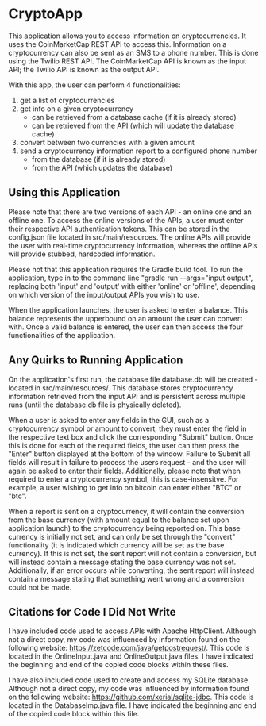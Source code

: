 # CryptoApp

This application allows you to access information on cryptocurrencies. It uses the 
CoinMarketCap REST API to access this. Information on a cryptocurrency can also be
sent as an SMS to a phone number. This is done using the Twilio REST API. The 
CoinMarketCap API is known as the input API; the Twilio API is known as the output API.

With this app, the user can perform 4 functionalities:
1. get a list of cryptocurrencies
2. get info on a given cryptocurrency
    - can be retrieved from a database cache (if it is already stored)
    - can be retrieved from the API (which will update the database cache)  
3. convert between two currencies with a given amount
4. send a cryptocurrency information report to a configured phone number
    - from the database (if it is already stored)
    - from the API (which updates the database)

## Using this Application
Please note that there are two versions of each API - an online one and an offline one.
To access the online versions of the APIs, a user must enter their respective API 
authentication tokens. This can be stored in the config.json file located in
src/main/resources. The online APIs will provide the user with real-time cryptocurrency 
information, whereas the offline APIs will provide stubbed, hardcoded information.

Please not that this application requires the Gradle build tool. To run the application, 
type in to the command line "gradle run --args="input output", replacing both 'input' 
and 'output' with either 'online' or 'offline', depending on which version of the 
input/output APIs you wish to use. 

When the application launches, the user is asked to enter a balance. This balance 
represents the upperbound on an amount the user can convert with. Once a valid balance 
is entered, the user can then access the four functionalities of the application.

## Any Quirks to Running Application
On the application's first run, the database file database.db will be created - located 
in src/main/resources/. This database stores cryptocurrency information retrieved from 
the input API and is persistent across multiple runs (until the database.db file is 
physically deleted).

When a user is asked to enter any fields in the GUI, such as a cryptocurrency
symbol or amount to convert, they must enter the field in the respective
text box and click the corresponding "Submit" button. Once this is done for
each of the required fields, the user can then press the "Enter" button
displayed at the bottom of the window. Failure to Submit all fields will result
in failure to process the users request - and the user will again be asked to
enter their fields. Additionally, please note that when required to enter a
cryptocurrency symbol, this is case-insensitve. For example, a user wishing to
get info on bitcoin can enter either "BTC" or "btc".

When a report is sent on a cryptocurrency, it will contain the conversion from the 
base currency (with amount equal to the balance set upon application launch) to the 
cryptocurrency being reported on. This base currency is initially not set, and can 
only be set through the "convert" functionality (it is indicated which currency will 
be set as the base currency). If this is not set, the sent report will not contain a 
conversion, but will instead contain a message stating the base currency was not set. 
Additionally, if an error occurs while converting, the sent report will instead contain
a message stating that something went wrong and a conversion could not be made.

## Citations for Code I Did Not Write
I have included code used to access APIs with Apache HttpClient. Although not
a direct copy, my code was influenced by information found on the following
website: https://zetcode.com/java/getpostrequest/. This code is located in the
OnlineInput.java and OnlineOutput.java files. I have indicated the beginning
and end of the copied code blocks within these files.

I have also included code used to create and access my SQLite database. Although
not a direct copy, my code was influenced by information found on the following
website: https://github.com/xerial/sqlite-jdbc. This code is located in the
DatabaseImp.java file. I have indicated the beginning and end of the copied code
block within this file.

